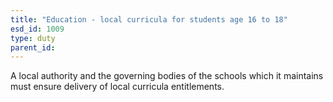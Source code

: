 ```yaml
---
title: "Education - local curricula for students age 16 to 18"
esd_id: 1009
type: duty
parent_id:  
---
```


A local authority and the governing bodies of the schools which it maintains must ensure delivery of local curricula entitlements.

